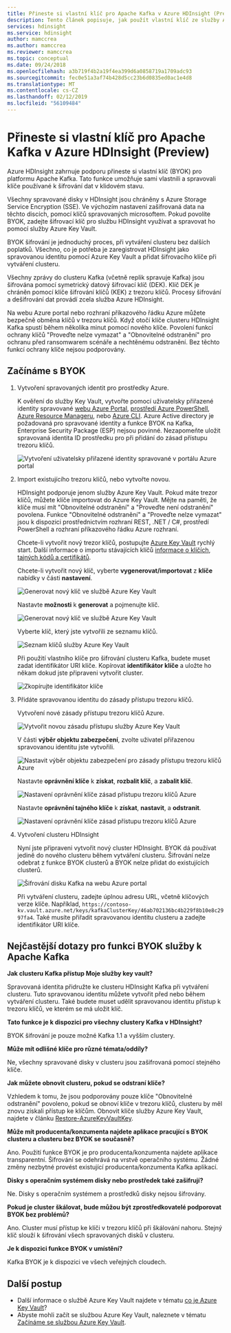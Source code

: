 ```yaml
---
title: Přineste si vlastní klíč pro Apache Kafka v Azure HDInsight (Preview)
description: Tento článek popisuje, jak použít vlastní klíč ze služby Azure Key Vault k šifrování dat uložených v Apache Kafka v Azure HDInsight.
services: hdinsight
ms.service: hdinsight
author: mamccrea
ms.author: mamccrea
ms.reviewer: mamccrea
ms.topic: conceptual
ms.date: 09/24/2018
ms.openlocfilehash: a3b719f4b2a19f4ea399d6a0858719a1709adc93
ms.sourcegitcommit: fec0e51a3af74b428d5cc23b6d0835ed0ac1e4d8
ms.translationtype: MT
ms.contentlocale: cs-CZ
ms.lasthandoff: 02/12/2019
ms.locfileid: "56109484"
---
```

# <a name="bring-your-own-key-for-apache-kafka-on-azure-hdinsight-preview"></a>Přineste si vlastní klíč pro Apache Kafka v Azure HDInsight (Preview)

Azure HDInsight zahrnuje podporu přineste si vlastní klíč (BYOK) pro platformu Apache Kafka. Tato funkce umožňuje sami vlastnili a spravovali klíče používané k šifrování dat v klidovém stavu. 

Všechny spravované disky v HDInsight jsou chráněny s Azure Storage Service Encryption (SSE). Ve výchozím nastavení zašifrovaná data na těchto discích, pomocí klíčů spravovaných microsoftem. Pokud povolíte BYOK, zadejte šifrovací klíč pro službu HDInsight využívat a spravovat ho pomocí služby Azure Key Vault. 

BYOK šifrování je jednoduchý proces, při vytváření clusteru bez dalších poplatků. Všechno, co je potřeba je zaregistrovat HDInsight jako spravovanou identitu pomocí Azure Key Vault a přidat šifrovacího klíče při vytváření clusteru.

Všechny zprávy do clusteru Kafka (včetně replik spravuje Kafka) jsou šifrována pomocí symetrický datový šifrovací klíč (DEK). Klíč DEK je chráněn pomocí klíče šifrování klíčů (KEK) z trezoru klíčů. Procesy šifrování a dešifrování dat provádí zcela služba Azure HDInsight. 

Na webu Azure portal nebo rozhraní příkazového řádku Azure můžete bezpečně obměna klíčů v trezoru klíčů. Když otočí klíče clusteru HDInsight Kafka spustí během několika minut pomocí nového klíče. Povolení funkcí ochrany klíčů "Proveďte nelze vymazat" a "Obnovitelné odstranění" pro ochranu před ransomwarem scénáře a nechtěnému odstranění. Bez těchto funkcí ochrany klíče nejsou podporovány.

## <a name="get-started-with-byok"></a>Začínáme s BYOK

1. Vytvoření spravovaných identit pro prostředky Azure.

   K ověření do služby Key Vault, vytvořte pomocí uživatelsky přiřazené identity spravované [webu Azure Portal](../../active-directory/managed-service-identity/how-to-manage-ua-identity-portal.md), [prostředí Azure PowerShell](../../active-directory/managed-service-identity/how-to-manage-ua-identity-powershell.md), [Azure Resource Manageru](../../active-directory/managed-service-identity/how-to-manage-ua-identity-arm.md), nebo [ Azure CLI](../../active-directory/managed-service-identity/how-to-manage-ua-identity-cli.md). Azure Active directory je požadovaná pro spravované identity a funkce BYOK na Kafka, Enterprise Security Package (ESP) nejsou povinné. Nezapomeňte uložit spravovaná identita ID prostředku pro při přidání do zásad přístupu trezoru klíčů.

   ![Vytvoření uživatelsky přiřazené identity spravované v portálu Azure portal](./media/apache-kafka-byok/user-managed-identity-portal.png)

2. Import existujícího trezoru klíčů, nebo vytvořte novou.

   HDInsight podporuje jenom služby Azure Key Vault. Pokud máte trezor klíčů, můžete klíče importovat do Azure Key Vault. Mějte na paměti, že klíče musí mít "Obnovitelné odstranění" a "Proveďte není odstranění" povolena. Funkce "Obnovitelné odstranění" a "Proveďte nelze vymazat" jsou k dispozici prostřednictvím rozhraní REST, .NET / C#, prostředí PowerShell a rozhraní příkazového řádku Azure rozhraní.

   Chcete-li vytvořit nový trezor klíčů, postupujte [Azure Key Vault](../../key-vault/key-vault-overview.md) rychlý start. Další informace o importu stávajících klíčů [informace o klíčích, tajných kódů a certifikátů](../../key-vault/about-keys-secrets-and-certificates.md).

   Chcete-li vytvořit nový klíč, vyberte **vygenerovat/importovat** z **klíče** nabídky v části **nastavení**.

   ![Generovat nový klíč ve službě Azure Key Vault](./media/apache-kafka-byok/kafka-create-new-key.png)

   Nastavte **možnosti** k **generovat** a pojmenujte klíč.

   ![Generovat nový klíč ve službě Azure Key Vault](./media/apache-kafka-byok/kafka-create-a-key.png)

   Vyberte klíč, který jste vytvořili ze seznamu klíčů.

   ![Seznam klíčů služby Azure Key Vault](./media/apache-kafka-byok/kafka-key-vault-key-list.png)

   Při použití vlastního klíče pro šifrování clusteru Kafka, budete muset zadat identifikátor URI klíče. Kopírovat **identifikátor klíče** a uložte ho někam dokud jste připraveni vytvořit cluster.

   ![Zkopírujte identifikátor klíče](./media/apache-kafka-byok/kafka-get-key-identifier.png)
   
3. Přidáte spravovanou identitu do zásady přístupu trezoru klíčů.

   Vytvoření nové zásady přístupu trezoru klíčů Azure.

   ![Vytvořit novou zásadu přístupu služby Azure Key Vault](./media/apache-kafka-byok/add-key-vault-access-policy.png)

   V části **výběr objektu zabezpečení**, zvolte uživatel přiřazenou spravovanou identitu jste vytvořili.

   ![Nastavit výběr objektu zabezpečení pro zásady přístupu trezoru klíčů Azure](./media/apache-kafka-byok/add-key-vault-access-policy-select-principal.png)

   Nastavte **oprávnění klíče** k **získat**, **rozbalit klíč**, a **zabalit klíč**.

   ![Nastavení oprávnění klíče zásad přístupu trezoru klíčů Azure](./media/apache-kafka-byok/add-key-vault-access-policy-keys.png)

   Nastavte **oprávnění tajného klíče** k **získat**, **nastavit**, a **odstranit**.

   ![Nastavení oprávnění klíče zásad přístupu trezoru klíčů Azure](./media/apache-kafka-byok/add-key-vault-access-policy-secrets.png)

4. Vytvoření clusteru HDInsight

   Nyní jste připraveni vytvořit nový cluster HDInsight. BYOK dá používat jedině do nového clusteru během vytváření clusteru. Šifrování nelze odebrat z funkce BYOK clusterů a BYOK nelze přidat do existujících clusterů.

   ![Šifrování disku Kafka na webu Azure portal](./media/apache-kafka-byok/apache-kafka-byok-portal.png)

   Při vytváření clusteru, zadejte úplnou adresu URL, včetně klíčových verze klíče. Například, `https://contoso-kv.vault.azure.net/keys/kafkaClusterKey/46ab702136bc4b229f8b10e8c2997fa4`. Také musíte přiřadit spravovanou identitu clusteru a zadejte identifikátor URI klíče.

## <a name="faq-for-byok-to-apache-kafka"></a>Nejčastější dotazy pro funkci BYOK služby k Apache Kafka

**Jak clusteru Kafka přístup Moje služby key vault?**

   Spravovaná identita přidružte ke clusteru HDInsight Kafka při vytváření clusteru. Tuto spravovanou identitu můžete vytvořit před nebo během vytváření clusteru. Také budete muset udělit spravovanou identitu přístup k trezoru klíčů, ve kterém se má uložit klíč.

**Tato funkce je k dispozici pro všechny clustery Kafka v HDInsight?**

   BYOK šifrování je pouze možné Kafka 1.1 a vyšším clustery.

**Může mít odlišné klíče pro různé témata/oddíly?**

   Ne, všechny spravované disky v clusteru jsou zašifrovaná pomocí stejného klíče.

**Jak můžete obnovit clusteru, pokud se odstraní klíče?**

   Vzhledem k tomu, že jsou podporovány pouze klíče "Obnovitelné odstranění" povoleno, pokud se obnoví klíče v trezoru klíčů, clusteru by měl znovu získali přístup ke klíčům. Obnovit klíče služby Azure Key Vault, najdete v článku [Restore-AzureKeyVaultKey](/powershell/module/azurerm.keyvault/restore-azurekeyvaultkey).

**Může mít producenta/konzumenta najdete aplikace pracující s BYOK clusteru a clusteru bez BYOK se současně?**

   Ano. Použití funkce BYOK je pro producenta/konzumenta najdete aplikace transparentní. Šifrování se odehrává na vrstvě operačního systému. Žádné změny nezbytné provést existující producenta/konzumenta Kafka aplikací.

**Disky s operačním systémem disky nebo prostředek také zašifrují?**

   Ne. Disky s operačním systémem a prostředků disky nejsou šifrovány.

**Pokud je cluster škálovat, bude můžou být zprostředkovatelé podporovat BYOK bez problémů?**

   Ano. Cluster musí přístup ke klíči v trezoru klíčů při škálování nahoru. Stejný klíč slouží k šifrování všech spravovaných disků v clusteru.

**Je k dispozici funkce BYOK v umístění?**

   Kafka BYOK je k dispozici ve všech veřejných cloudech.

## <a name="next-steps"></a>Další postup

* Další informace o službě Azure Key Vault najdete v tématu [co je Azure Key Vault](../../key-vault/key-vault-whatis.md)?
* Abyste mohli začít se službou Azure Key Vault, naleznete v tématu [Začínáme se službou Azure Key Vault](../../key-vault/key-vault-overview.md).
